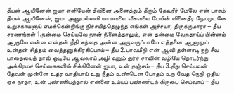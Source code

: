 
தீயன் ஆயினேன் ஐயா எளியேன்
 தீவினை அனைத்தும் தீரும்
 தேவரீர் மேலே என் பாரம்
 தீயன் ஆயினேன், ஐயா
அனுபல்லவி
மாயவலை வீசுவலை பேயின் வினைதீர
 நேயமுடனே உறுசகாயனாய் எமக்கென்றிங்கு
 நிச்சயித்தெழுந்த எங்கள்
 அச்சயா, திருக்குமாரா – தீய
சரணங்கள்
1.நன்மை செய்யவே நான் நினைத்தாலும், என்
 தன்மை வேறதாய்ப் பின்னம் ஆகுமே
 என்ன என்தன் நீதி கந்தை
 அன்ன அருவருப்பாமே
 எத்தனை ஆனாலும் உன்தன்
 சித்தம் வைத்தனுக்கிரகிப்பாய் – தீய
2.பாவமீறி என் ஆவி தள்ளாடி நற்
 சீவ பாதையைத் தாவி ஓடியே
 ஆவலாய் அழி வுறும் துர்ச்
 சாவின் வழியே தொடர்ந்து
 அக்கிரமச் செய்கைகளில்
 சிக்கினேன் ஐயா, உன் தஞ்சம் – தீய
3.தீது செய்பவன் தேவன் முன்னே உத்ர
 வாதியாய் உறு நீதம் உண்டென
 போதம் உற வேத நெறி
 ஓதிய ஏசு நாதா, உன்
 புண்ணியத்தால் என்னை உய்யப்
 பண்ணிடக் கிருபை செய்வாய் – தீய


